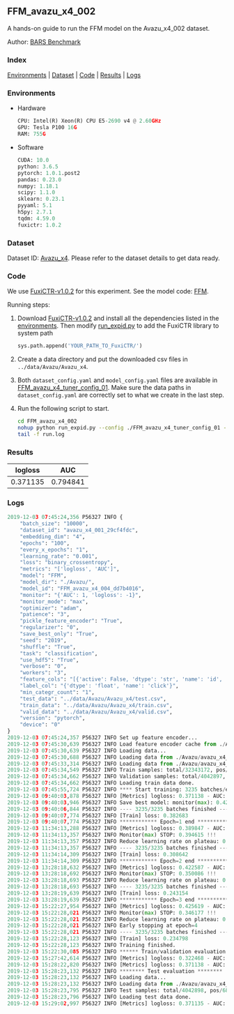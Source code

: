 ## FFM_avazu_x4_002

A hands-on guide to run the FFM model on the Avazu_x4_002 dataset.

Author: [BARS Benchmark](https://github.com/reczoo/BARS/blob/main/CITATION)

### Index
[Environments](#Environments) | [Dataset](#Dataset) | [Code](#Code) | [Results](#Results) | [Logs](#Logs)

### Environments
+ Hardware

  ```python
  CPU: Intel(R) Xeon(R) CPU E5-2690 v4 @ 2.60GHz
  GPU: Tesla P100 16G
  RAM: 755G

  ```

+ Software

  ```python
  CUDA: 10.0
  python: 3.6.5
  pytorch: 1.0.1.post2
  pandas: 0.23.0
  numpy: 1.18.1
  scipy: 1.1.0
  sklearn: 0.23.1
  pyyaml: 5.1
  h5py: 2.7.1
  tqdm: 4.59.0
  fuxictr: 1.0.2
  ```

### Dataset
Dataset ID: [Avazu_x4](https://github.com/reczoo/Datasets/tree/main/Avazu/Avazu_x4). Please refer to the dataset details to get data ready.

### Code

We use [FuxiCTR-v1.0.2](https://github.com/reczoo/FuxiCTR/tree/v1.0.2) for this experiment. See the model code: [FFM](https://github.com/reczoo/FuxiCTR/blob/v1.0.2/fuxictr/pytorch/models/FFM.py).

Running steps:

1. Download [FuxiCTR-v1.0.2](https://github.com/reczoo/FuxiCTR/archive/refs/tags/v1.0.2.zip) and install all the dependencies listed in the [environments](#environments). Then modify [run_expid.py](./run_expid.py#L5) to add the FuxiCTR library to system path
    
    ```python
    sys.path.append('YOUR_PATH_TO_FuxiCTR/')
    ```

2. Create a data directory and put the downloaded csv files in `../data/Avazu/Avazu_x4`.

3. Both `dataset_config.yaml` and `model_config.yaml` files are available in [FFM_avazu_x4_tuner_config_01](./FFM_avazu_x4_tuner_config_01). Make sure the data paths in `dataset_config.yaml` are correctly set to what we create in the last step.

4. Run the following script to start.

    ```bash
    cd FFM_avazu_x4_002
    nohup python run_expid.py --config ./FFM_avazu_x4_tuner_config_01 --expid FFM_avazu_x4_004_0fd87979 --gpu 0 > run.log &
    tail -f run.log
    ```

### Results

| logloss | AUC  |
|:--------------------:|:--------------------:|
| 0.371135 | 0.794841  |


### Logs
```python
2019-12-03 07:45:24,356 P56327 INFO {
    "batch_size": "10000",
    "dataset_id": "avazu_x4_001_29cf4fdc",
    "embedding_dim": "4",
    "epochs": "100",
    "every_x_epochs": "1",
    "learning_rate": "0.001",
    "loss": "binary_crossentropy",
    "metrics": "['logloss', 'AUC']",
    "model": "FFM",
    "model_dir": "./Avazu/",
    "model_id": "FFM_avazu_x4_004_dd7b4016",
    "monitor": "{'AUC': 1, 'logloss': -1}",
    "monitor_mode": "max",
    "optimizer": "adam",
    "patience": "3",
    "pickle_feature_encoder": "True",
    "regularizer": "0",
    "save_best_only": "True",
    "seed": "2019",
    "shuffle": "True",
    "task": "classification",
    "use_hdf5": "True",
    "verbose": "0",
    "workers": "3",
    "feature_cols": "[{'active': False, 'dtype': 'str', 'name': 'id', 'type': 'categorical'}, {'active': True, 'dtype': 'str', 'name': 'hour', 'preprocess': 'convert_hour', 'type': 'categorical'}, {'active': True, 'dtype': 'str', 'name': ['C1', 'banner_pos', 'site_id', 'site_domain', 'site_category', 'app_id', 'app_domain', 'app_category', 'device_id', 'device_ip', 'device_model', 'device_type', 'device_conn_type', 'C14', 'C15', 'C16', 'C17', 'C18', 'C19', 'C20', 'C21'], 'type': 'categorical'}, {'active': True, 'dtype': 'str', 'name': 'weekday', 'preprocess': 'convert_weekday', 'type': 'categorical'}, {'active': True, 'dtype': 'str', 'name': 'weekend', 'preprocess': 'convert_weekend', 'type': 'categorical'}]",
    "label_col": "{'dtype': 'float', 'name': 'click'}",
    "min_categr_count": "1",
    "test_data": "../data/Avazu/Avazu_x4/test.csv",
    "train_data": "../data/Avazu/Avazu_x4/train.csv",
    "valid_data": "../data/Avazu/Avazu_x4/valid.csv",
    "version": "pytorch",
    "device": "0"
}
2019-12-03 07:45:24,357 P56327 INFO Set up feature encoder...
2019-12-03 07:45:30,639 P56327 INFO Load feature encoder cache from ./Avazu/avazu_x4_001_29cf4fdc/feature_encoder.pkl
2019-12-03 07:45:30,639 P56327 INFO Loading data...
2019-12-03 07:45:30,688 P56327 INFO Loading data from ./Avazu/avazu_x4_001_29cf4fdc/train.hdf5
2019-12-03 07:45:33,314 P56327 INFO Loading data from ./Avazu/avazu_x4_001_29cf4fdc/valid.hdf5
2019-12-03 07:45:34,549 P56327 INFO Train samples: total/32343172, pos/5492052, neg/26851120, ratio/16.98%
2019-12-03 07:45:34,662 P56327 INFO Validation samples: total/4042897, pos/686507, neg/3356390, ratio/16.98%
2019-12-03 07:45:34,662 P56327 INFO Loading train data done.
2019-12-03 07:45:55,724 P56327 INFO **** Start training: 3235 batches/epoch ****
2019-12-03 09:40:03,878 P56327 INFO [Metrics] logloss: 0.371138 - AUC: 0.794795
2019-12-03 09:40:03,946 P56327 INFO Save best model: monitor(max): 0.423657
2019-12-03 09:40:06,844 P56327 INFO ---- 3235/3235 batches finished ----
2019-12-03 09:40:07,774 P56327 INFO [Train] loss: 0.382683
2019-12-03 09:40:07,774 P56327 INFO ************ Epoch=1 end ************
2019-12-03 11:34:13,288 P56327 INFO [Metrics] logloss: 0.389847 - AUC: 0.784462
2019-12-03 11:34:13,357 P56327 INFO Monitor(max) STOP: 0.394615 !!!
2019-12-03 11:34:13,357 P56327 INFO Reduce learning rate on plateau: 0.000100
2019-12-03 11:34:13,357 P56327 INFO ---- 3235/3235 batches finished ----
2019-12-03 11:34:14,309 P56327 INFO [Train] loss: 0.308642
2019-12-03 11:34:14,309 P56327 INFO ************ Epoch=2 end ************
2019-12-03 13:28:18,632 P56327 INFO [Metrics] logloss: 0.422587 - AUC: 0.772673
2019-12-03 13:28:18,692 P56327 INFO Monitor(max) STOP: 0.350086 !!!
2019-12-03 13:28:18,693 P56327 INFO Reduce learning rate on plateau: 0.000010
2019-12-03 13:28:18,693 P56327 INFO ---- 3235/3235 batches finished ----
2019-12-03 13:28:19,639 P56327 INFO [Train] loss: 0.243154
2019-12-03 13:28:19,639 P56327 INFO ************ Epoch=3 end ************
2019-12-03 15:22:27,954 P56327 INFO [Metrics] logloss: 0.425619 - AUC: 0.771796
2019-12-03 15:22:28,021 P56327 INFO Monitor(max) STOP: 0.346177 !!!
2019-12-03 15:22:28,021 P56327 INFO Reduce learning rate on plateau: 0.000001
2019-12-03 15:22:28,021 P56327 INFO Early stopping at epoch=4
2019-12-03 15:22:28,021 P56327 INFO ---- 3235/3235 batches finished ----
2019-12-03 15:22:28,123 P56327 INFO [Train] loss: 0.234798
2019-12-03 15:22:28,123 P56327 INFO Training finished.
2019-12-03 15:22:30,085 P56327 INFO ****** Train/validation evaluation ******
2019-12-03 15:27:42,614 P56327 INFO [Metrics] logloss: 0.322468 - AUC: 0.867630
2019-12-03 15:28:22,820 P56327 INFO [Metrics] logloss: 0.371138 - AUC: 0.794795
2019-12-03 15:28:23,132 P56327 INFO ******** Test evaluation ********
2019-12-03 15:28:23,132 P56327 INFO Loading data...
2019-12-03 15:28:23,132 P56327 INFO Loading data from ./Avazu/avazu_x4_001_29cf4fdc/test.hdf5
2019-12-03 15:28:23,795 P56327 INFO Test samples: total/4042898, pos/686507, neg/3356391, ratio/16.98%
2019-12-03 15:28:23,796 P56327 INFO Loading test data done.
2019-12-03 15:29:02,997 P56327 INFO [Metrics] logloss: 0.371135 - AUC: 0.794841

```
